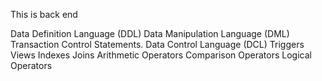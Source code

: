 This is back end

Data Definition Language (DDL) 
Data Manipulation Language (DML) 
Transaction Control Statements.
Data Control Language (DCL)
Triggers
Views
Indexes
Joins
Arithmetic Operators
Comparison Operators
Logical Operators 
